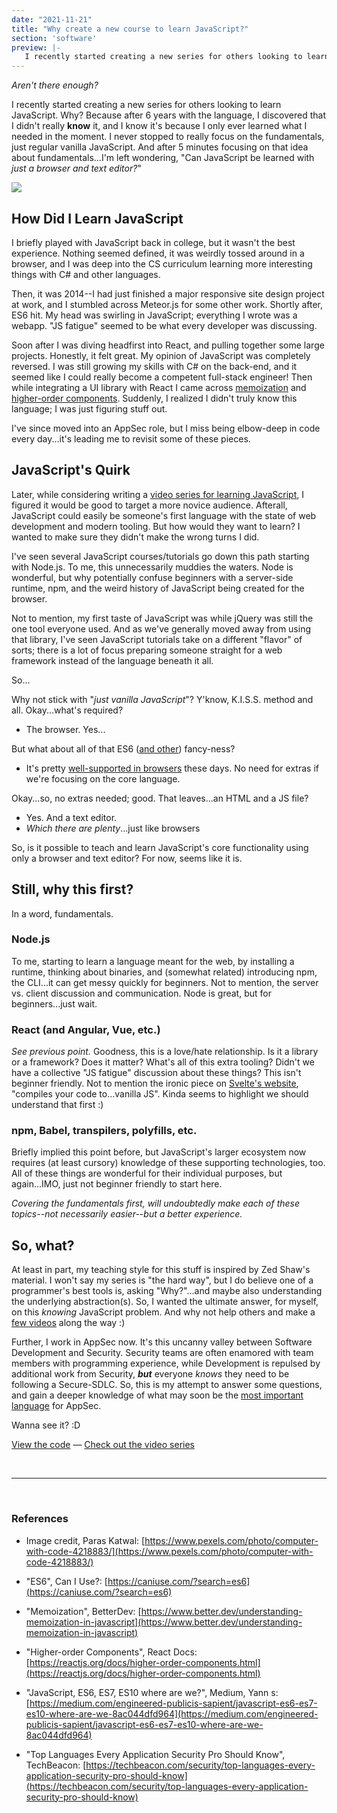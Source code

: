 ```yaml
---
date: "2021-11-21"
title: "Why create a new course to learn JavaScript?"
section: 'software'
preview: |-
   I recently started creating a new series for others looking to learn JavaScript. Why? Because after 6 years with the language, I discovered that I didn't really know it, and I know it's because I only ever learned what I needed in the moment. I never stopped to really focus on the fundamentals, just regular vanilla JavaScript. And after 5 minutes focusing on that idea about fundamentals...I'm wondering, "Can JavaScript be learned with just a browser and text editor?"
---
```


_Aren't there enough?_

I recently started creating a new series for others looking to learn JavaScript. Why? Because after 6 years with the language, I discovered that I didn't really **know** it, and I know it's because I only ever learned what I needed in the moment. I never stopped to really focus on the fundamentals, just regular vanilla JavaScript. And after 5 minutes focusing on that idea about fundamentals...I'm left wondering, "Can JavaScript be learned with _just a browser and text editor?_"

<img src="https://meddlin-web.s3.us-east-2.amazonaws.com/2021-11_javascript-series/pexels-paras-katwal-4218883.jpg" />

## How Did I Learn JavaScript

I briefly played with JavaScript back in college, but it wasn't the best experience. Nothing seemed defined, it was weirdly tossed around in a browser, and I was deep into the CS curriculum learning more interesting things with C# and other languages.

Then, it was 2014--I had just finished a major responsive site design project at work, and I stumbled across Meteor.js for some other work. Shortly after, ES6 hit. My head was swirling in JavaScript; everything I wrote was a webapp. "JS fatigue" seemed to be what every developer was discussing.

Soon after I was diving headfirst into React, and pulling together some large projects. Honestly, it felt great. My opinion of JavaScript was completely reversed. I was still growing my skills with C# on the back-end, and it seemed like I could really become a competent full-stack engineer! Then while integrating a UI library with React I came across [memoization](https://www.better.dev/understanding-memoization-in-javascript) and [higher-order components](https://reactjs.org/docs/higher-order-components.html). Suddenly, I realized I didn't truly know this language; I was just figuring stuff out.

I've since moved into an AppSec role, but I miss being elbow-deep in code every day...it's leading me to revisit some of these pieces.

## JavaScript's Quirk

Later, while considering writing a [video series for learning JavaScript](https://www.youtube.com/playlist?list=PLMZaWgPMReBC91zB8JdZbbTcrT9Tv3_8y), I figured it would be good to target a more novice audience. Afterall, JavaScript could easily be someone's first language with the state of web development and modern tooling. But how would they want to learn? I wanted to make sure they didn't make the wrong turns I did.

I've seen several JavaScript courses/tutorials go down this path starting with Node.js. To me, this unnecessarily muddies the waters. Node is wonderful, but why potentially confuse beginners with a server-side runtime, npm, and the weird history of JavaScript being created for the browser.

Not to mention, my first taste of JavaScript was while jQuery was still the one tool everyone used. And as we've generally moved away from using that library, I've seen JavaScript tutorials take on a different "flavor" of sorts; there is a lot of focus preparing someone straight for a web framework instead of the language beneath it all.

So...

Why not stick with "_just vanilla JavaScript_"? Y'know, K.I.S.S. method and all. Okay...what's required? 
- The browser. Yes...

But what about all of that ES6 ([and other](https://medium.com/engineered-publicis-sapient/javascript-es6-es7-es10-where-are-we-8ac044dfd964)) fancy-ness? 
- It's pretty [well-supported in browsers](https://caniuse.com/?search=es6) these days. No need for extras if we're focusing on the core language.

Okay...so, no extras needed; good. That leaves...an HTML and a JS file?
- Yes. And a text editor.
- _Which there are plenty_...just like browsers

So, is it possible to teach and learn JavaScript's core functionality using only a browser and text editor? For now, seems like it is.

## Still, why this first?

In a word, fundamentals.

### Node.js

To me, starting to learn a language meant for the web, by installing a runtime, thinking about binaries, and (somewhat related) introducing npm, the CLI...it can get messy quickly for beginners. Not to mention, the server vs. client discussion and communication. Node is great, but for beginners...just wait.

### React (and Angular, Vue, etc.)

_See previous point._ Goodness, this is a love/hate relationship. Is it a library or a framework? Does it matter? What's all of this extra tooling? Didn't we have a collective "JS fatigue" discussion about these things? This isn't beginner friendly. Not to mention the ironic piece on [Svelte's website](https://svelte.dev/), "compiles your code to...vanilla JS". Kinda seems to highlight we should understand that first :)

### npm, Babel, transpilers, polyfills, etc.

Briefly implied this point before, but JavaScript's larger ecosystem now requires (at least cursory) knowledge of these supporting technologies, too. All of these things are wonderful for their individual purposes, but again...IMO, just not beginner friendly to start here.

_Covering the fundamentals first, will undoubtedly make each of these topics--not necessarily easier--but a better experience._


## So, what?

At least in part, my teaching style for this stuff is inspired by Zed Shaw's material. I won't say my series is "the hard way", but I do believe one of a programmer's best tools is, asking "Why?"...and maybe also understanding the underlying abstraction(s). So, I wanted the ultimate answer, for myself, on this _knowing_ JavaScript problem. And why not help others and make a [few videos](https://www.youtube.com/playlist?list=PLMZaWgPMReBC91zB8JdZbbTcrT9Tv3_8y) along the way :)

Further, I work in AppSec now. It's this uncanny valley between Software Development and Security. Security teams are often enamored with team members with programming experience, while Development is repulsed by additional work from Security, _**but**_ everyone _knows_ they need to be following a Secure-SDLC. So, this is my attempt to answer some questions, and gain a deeper knowledge of what may soon be the [most important language](https://techbeacon.com/security/top-languages-every-application-security-pro-should-know) for AppSec.


Wanna see it? :D

[View the code](https://github.com/RushingLabs/javascript-series) &mdash; [Check out the video series](https://www.youtube.com/playlist?list=PLMZaWgPMReBC91zB8JdZbbTcrT9Tv3_8y)

<br />
<hr />
<br />

### References

- Image credit, Paras Katwal: [https://www.pexels.com/photo/computer-with-code-4218883/](https://www.pexels.com/photo/computer-with-code-4218883/)

- "ES6", Can I Use?: [https://caniuse.com/?search=es6](https://caniuse.com/?search=es6)

- "Memoization", BetterDev: [https://www.better.dev/understanding-memoization-in-javascript](https://www.better.dev/understanding-memoization-in-javascript)

- "Higher-order Components", React Docs: [https://reactjs.org/docs/higher-order-components.html](https://reactjs.org/docs/higher-order-components.html)

- "JavaScript, ES6, ES7, ES10 where are we?", Medium, Yann s: [https://medium.com/engineered-publicis-sapient/javascript-es6-es7-es10-where-are-we-8ac044dfd964](https://medium.com/engineered-publicis-sapient/javascript-es6-es7-es10-where-are-we-8ac044dfd964)

- "Top Languages Every Application Security Pro Should Know", TechBeacon: [https://techbeacon.com/security/top-languages-every-application-security-pro-should-know](https://techbeacon.com/security/top-languages-every-application-security-pro-should-know)